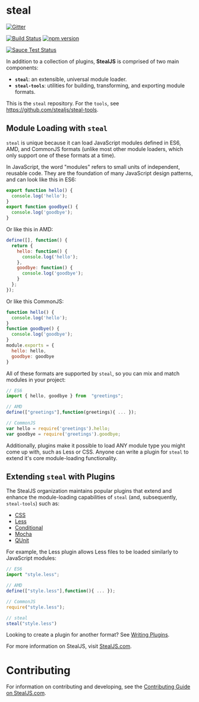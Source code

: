 # steal

[![Gitter](https://badges.gitter.im/Join%20Chat.svg)](https://gitter.im/stealjs/steal?utm_source=badge&utm_medium=badge&utm_campaign=pr-badge&utm_content=badge)

[![Build Status](https://travis-ci.org/stealjs/steal.svg?branch=master)](https://travis-ci.org/stealjs/steal)
[![npm version](https://badge.fury.io/js/steal.svg)](http://badge.fury.io/js/steal)

[![Sauce Test Status](https://saucelabs.com/browser-matrix/matthewphillips.svg)](https://saucelabs.com/u/matthewphillips)

In addition to a collection of plugins, __StealJS__ is comprised of two main components:

  - __`steal`__: an extensible, universal module loader.
  - __`steal-tools`__: utilities for building, transforming, and exporting module formats.

This is the `steal` repository. For the `tools`, see <https://github.com/stealjs/steal-tools>.

## Module Loading with `steal`

`steal` is unique because it can load JavaScript modules defined in ES6, AMD, and CommonJS formats (unlike most other module loaders, which only support one of these formats at a time).

In JavaScript, the word "modules" refers to small units of independent, reusable code. They are the foundation of many JavaScript design patterns, and can look like this in ES6:

```js
export function hello() {
  console.log('hello');
}
export function goodbye() {
  console.log('goodbye');
}
```

Or like this in AMD:

```js
define([], function() {
  return {
    hello: function() {
      console.log('hello');
    },
    goodbye: function() {
      console.log('goodbye');
    }
  };
});
```

Or like this CommonJS:

```js
function hello() {
  console.log('hello');
}
function goodbye() {
  console.log('goodbye');
}
module.exports = {
  hello: hello,
  goodbye: goodbye
}
```

All of these formats are supported by `steal`, so you can mix and match modules in your project:

```js
// ES6
import { hello, goodbye } from  "greetings";

// AMD
define(["greetings"],function(greetings){ ... });

// CommonJS
var hello = require('greetings').hello;
var goodbye = require('greetings').goodbye;
```

Additionally, plugins make it possible to load ANY module type you might come up with, such as Less or CSS. Anyone can write a plugin for `steal` to extend it's core module-loading functionality.

## Extending `steal` with Plugins

The StealJS organization maintains popular plugins that extend and enhance the module-loading capabilities of `steal` (and, subsequently, `steal-tools`) such as:

  - [CSS](https://github.com/stealjs/steal-css)
  - [Less](https://github.com/stealjs/steal-less)
  - [Conditional](https://github.com/stealjs/steal-conditional)
  - [Mocha](https://github.com/stealjs/steal-mocha)
  - [QUnit](https://github.com/stealjs/steal-qunit)

For example, the Less plugin allows Less files to be loaded similarly to JavaScript modules:

```js
// ES6
import "style.less";

// AMD
define(["style.less"],function(){ ... });

// CommonJS
require("style.less");

// steal
steal("style.less")
```

Looking to create a plugin for another format? See [Writing Plugins](https://stealjs.com/docs/StealJS.writing-plugins.html).

For more information on StealJS, visit [StealJS.com](http://stealjs.com).

# Contributing

For information on contributing and developing, see the [Contributing Guide on StealJS.com](http://stealjs.com/docs/guides.Contributing.html).

